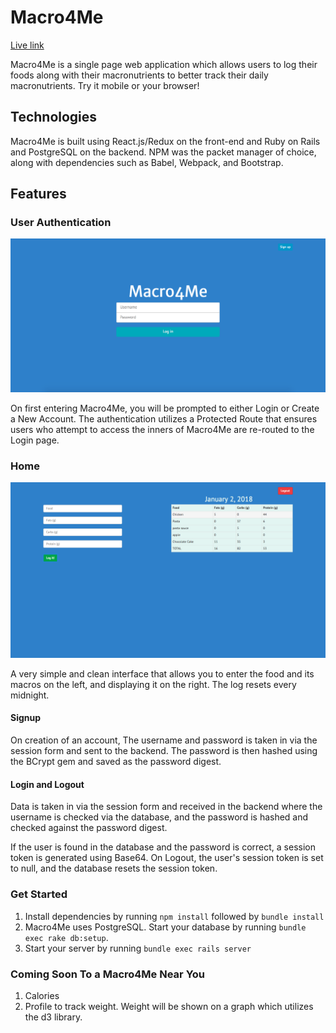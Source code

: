 # Macro4Me

[Live link][heroku]

[heroku]: https://macro4me.herokuapp.com/#/login

Macro4Me is a single page web application which allows users to log their foods along with their macronutrients to better track their daily macronutrients. Try it mobile or your browser!

## Technologies

Macro4Me is built using React.js/Redux on the front-end and Ruby on Rails and PostgreSQL on the backend. NPM was the packet manager of choice, along with dependencies such as Babel, Webpack, and Bootstrap. 

## Features

### User Authentication

![screenshot](./app/assets/images/auth.png)

On first entering Macro4Me, you will be prompted to either Login or Create a New Account. The authentication utilizes a Protected Route that ensures users who attempt to access the inners of Macro4Me are re-routed to the Login page.

### Home

![screenshot](./app/assets/images/home.png)

A very simple and clean interface that allows you to enter the food and its macros on the left, and displaying it on the right. The log resets every midnight.

#### Signup

On creation of an account, The username and password is taken in via the session form and sent to the backend. The password is then hashed using the BCrypt gem and saved as the password digest.

#### Login and Logout

Data is taken in via the session form and received in the backend where the username is checked via the database, and the password is hashed and checked against the password digest.

If the user is found in the database and the password is correct, a session token is generated using Base64. On Logout, the user's session token is set to null, and the database resets the session token.

### Get Started

1. Install dependencies by running `npm install` followed by `bundle install`
2. Macro4Me uses PostgreSQL. Start your database by running `bundle exec rake db:setup`.
3. Start your server by running `bundle exec rails server`


### Coming Soon To a Macro4Me Near You

1. Calories
2. Profile to track weight. Weight will be shown on a graph which utilizes the d3 library.

